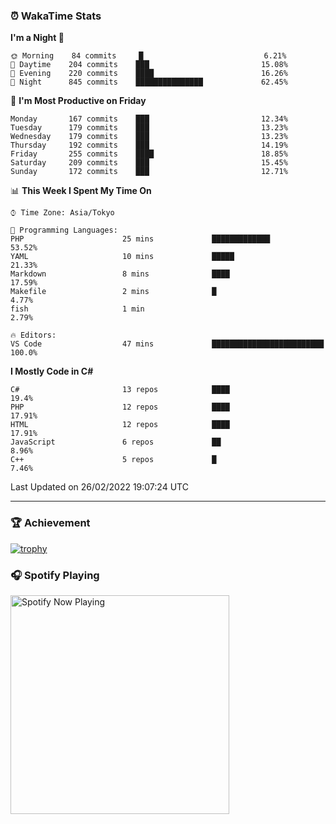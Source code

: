 ### ⏰ WakaTime Stats


<!--START_SECTION:waka-->
**I'm a Night 🦉** 

```text
🌞 Morning    84 commits     █                           6.21% 
🌆 Daytime    204 commits    ███                         15.08% 
🌃 Evening    220 commits    ████                        16.26% 
🌙 Night      845 commits    ███████████████             62.45%

```
📅 **I'm Most Productive on Friday** 

```text
Monday       167 commits    ███                         12.34% 
Tuesday      179 commits    ███                         13.23% 
Wednesday    179 commits    ███                         13.23% 
Thursday     192 commits    ███                         14.19% 
Friday       255 commits    ████                        18.85% 
Saturday     209 commits    ███                         15.45% 
Sunday       172 commits    ███                         12.71%

```


📊 **This Week I Spent My Time On** 

```text
⌚︎ Time Zone: Asia/Tokyo

💬 Programming Languages: 
PHP                      25 mins             █████████████               53.52% 
YAML                     10 mins             █████                       21.33% 
Markdown                 8 mins              ████                        17.59% 
Makefile                 2 mins              █                           4.77% 
fish                     1 min                                           2.79%

🔥 Editors: 
VS Code                  47 mins             █████████████████████████   100.0%

```

**I Mostly Code in C#** 

```text
C#                       13 repos            ████                        19.4% 
PHP                      12 repos            ████                        17.91% 
HTML                     12 repos            ████                        17.91% 
JavaScript               6 repos             ██                          8.96% 
C++                      5 repos             █                           7.46%

```



 Last Updated on 26/02/2022 19:07:24 UTC
<!--END_SECTION:waka-->

---

### 🏆 Achievement

[![trophy](https://github-profile-trophy.vercel.app/?username=Slime-hatena&theme=flat&no-bg=true&no-frame=true&column=8)](https://github.com/ryo-ma/github-profile-trophy)

### 🎧 Spotify Playing

[<img src="https://spotify-now-playing-slime-hatena.vercel.app/api/spotify-playing" alt="Spotify Now Playing" width="350" />](https://open.spotify.com/user/slime_hatena)

<!--
**Slime-hatena/Slime-hatena** is a ✨ _special_ ✨ repository because its `README.md` (this file) appears on your GitHub profile.

Here are some ideas to get you started:

- 🔭 I’m currently working on ...
- 🌱 I’m currently learning ...
- 👯 I’m looking to collaborate on ...
- 🤔 I’m looking for help with ...
- 💬 Ask me about ...
- 📫 How to reach me: ...
- 😄 Pronouns: ...
- ⚡ Fun fact: ...
-->
